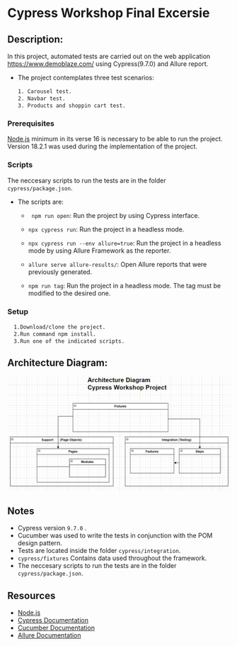 # Cypress Workshop Final Excersie

## Description: 

In this project, automated tests are carried out on the web application https://www.demoblaze.com/ using Cypress(9.7.0) and Allure report.

* The project contemplates three test scenarios:
      
      1. Carousel test.
      2. Navbar test.
      3. Products and shoppin cart test.

### Prerequisites

[Node.js](https://nodejs.org/en/ "Node.js") minimum in its verse 16 is necessary to be able to run the project. Version 18.2.1 was used during the implementation of the project.

### Scripts

The neccesary scripts to run the tests are in the folder `cypress/package.json`.

* The scripts are: 
       
   *  ` npm run open`: Run the project by using Cypress interface.
    
   * `npx cypress run`: Run the project in a headless mode.
      
   * `npx cypress run --env allure=true`: Run the project in a headless mode by  using Allure Framework as the reporter.
    
   * `allure serve allure-results/`: Open Allure reports that were previously generated.
    
   * `npm run tag`: Run the project in a headless mode. The tag must be modified to the desired one.


### Setup 
      1.Download/clone the project. 
      2.Run command npm install.
      3.Run one of the indicated scripts.

    

## Architecture Diagram:

![Alt text](architecture_diagram/Architecture%20Diagram.png)
 
## Notes
  * Cypress version `9.7.0` .
  * Cucumber was used to write the tests in conjunction with the POM design pattern.
  * Tests are located inside the folder  `cypress/integration`. 
  * `cypress/fixtures` Contains data used throughout the framework.
  * The neccesary scripts to run the tests are in the folder `cypress/package.json`.
  
##  Resources

* [Node.js](https://nodejs.org/en/ "Node.js")
* [Cypress Documentation](https://docs.cypress.io/guides/overview/why-cypress "Cypress Documentation")
* [Cucumber Documentation](https://cucumber.io/ "Cucumber Documentation")
* [Allure Documentation](https://docs.qameta.io/allure/ "Allure Documentation")
